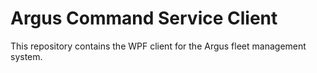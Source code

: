 # Argus Command Service Client

This repository contains the WPF client for the Argus fleet management system.
